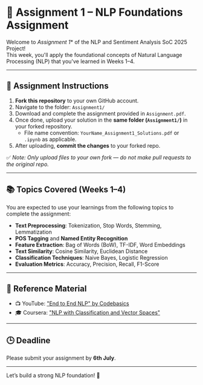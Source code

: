 # 📂 Assignment 1 – NLP Foundations Assignment

Welcome to *Assignment 1** of the NLP and Sentiment Analysis SoC 2025 Project!  
This week, you'll apply the foundational concepts of Natural Language Processing (NLP) that you've learned in Weeks 1–4.

---

## 📌 Assignment Instructions

1. **Fork this repository** to your own GitHub account.
2. Navigate to the folder: `Assignment1/`
3. Download and complete the assignment provided in `Assignment.pdf`.
4. Once done, upload your solution in the **same folder (`Assignment1/`)** in your forked repository.
    - File name convention: `YourName_Assignment1_Solutions.pdf` or `.ipynb` as applicable.
5. After uploading, **commit the changes** to your forked repo.

✅ *Note: Only upload files to your own fork — do not make pull requests to the original repo.*

---

## 📚 Topics Covered (Weeks 1–4)

You are expected to use your learnings from the following topics to complete the assignment:

- **Text Preprocessing**: Tokenization, Stop Words, Stemming, Lemmatization
- **POS Tagging** and **Named Entity Recognition**
- **Feature Extraction**: Bag of Words (BoW), TF-IDF, Word Embeddings
- **Text Similarity**: Cosine Similarity, Euclidean Distance
- **Classification Techniques**: Naive Bayes, Logistic Regression
- **Evaluation Metrics**: Accuracy, Precision, Recall, F1-Score

---

## 📖 Reference Material

- 📺 YouTube: ["End to End NLP" by Codebasics](https://www.youtube.com/playlist?list=PLZoTAELRMXVPGU70ZGsckrMdr0FteeRUi)
- 🎓 Coursera: ["NLP with Classification and Vector Spaces"](https://www.coursera.org/learn/classification-vector-spaces-in-nlp)

---

## 🕒 Deadline

Please submit your assignment by **6th July**.

---

Let’s build a strong NLP foundation! 💪
